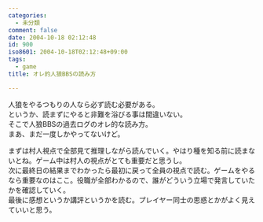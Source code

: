 ```yaml
---
categories:
  - 未分類
comment: false
date: 2004-10-18 02:12:48
id: 900
iso8601: 2004-10-18T02:12:48+09:00
tags:
  - game
title: オレ的人狼BBSの読み方

---
```


<div class="entry-body">
  <p>人狼をやるつもりの人なら必ず読む必要がある。<br />
    というか、読まずにやると非難を浴びる事は間違いない。<br />
    そこで人狼BBSの過去ログのオレ的な読み方。<br />
    まあ、まだ一度しかやってないけど。</p>

  <p>まずは村人視点で全部見て推理しながら読んでいく。やはり種を知る前に読まないとね。ゲーム中は村人の視点がとても重要だと思うし。<br />
    次に最終日の結果までわかったら最初に戻って全員の視点で読む。ゲームをやるなら重要なのはここ。役職が全部わかるので、誰がどういう立場で発言していたかを確認していく。<br />
    最後に感想というか講評というかを読む。プレイヤー同士の思惑とかがよく見えていいと思う。</p>
</div>
